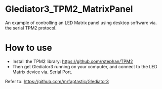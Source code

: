 # Glediator3_TPM2_MatrixPanel
An example of controlling an LED Matrix panel using desktop software via. the serial TPM2 protocol.

# How to use
* Install the TPM2 library: https://github.com/rstephan/TPM2
* Then get Glediator3 running on your computer, and connect to the LED Matrix device via. Serial Port.

Refer to: https://github.com/mrfaptastic/Glediator3
